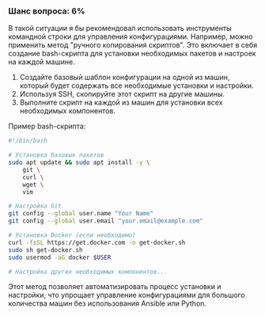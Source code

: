 ### Шанс вопроса: 6%

В такой ситуации я бы рекомендовал использовать инструменты командной строки для управления конфигурациями. Например, можно применить метод "ручного копирования скриптов". Это включает в себя создание bash-скрипта для установки необходимых пакетов и настроек на каждой машине.

1. Создайте базовый шаблон конфигурации на одной из машин, который будет содержать все необходимые установки и настройки.
2. Используя SSH, скопируйте этот скрипт на другие машины.
3. Выполните скрипт на каждой из машин для установки всех необходимых компонентов.

Пример bash-скрипта:
```bash
#!/bin/bash

# Установка базовых пакетов
sudo apt update && sudo apt install -y \
    git \
    curl \
    wget \
    vim

# Настройка Git
git config --global user.name "Your Name"
git config --global user.email "your.email@example.com"

# Установка Docker (если необходимо)
curl -fsSL https://get.docker.com -o get-docker.sh
sudo sh get-docker.sh
sudo usermod -aG docker $USER

# Настройка других необходимых компонентов...
```

Этот метод позволяет автоматизировать процесс установки и настройки, что упрощает управление конфигурациями для большого количества машин без использования Ansible или Python.